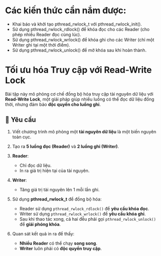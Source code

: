 # Các kiến thức cần nắm được:
- Khai báo và khởi tạo pthread_rwlock_t với pthread_rwlock_init().
- Sử dụng pthread_rwlock_rdlock() để khóa đọc cho các Reader (cho phép nhiều Reader đọc cùng lúc).
- Sử dụng pthread_rwlock_wrlock() để khóa ghi cho các Writer (chỉ một Writer ghi tại một thời điểm).
- Sử dụng pthread_rwlock_unlock() để mở khóa sau khi hoàn thành.

# Tối ưu hóa Truy cập với Read-Write Lock

Bài tập này mô phỏng cơ chế đồng bộ hóa truy cập tài nguyên dữ liệu với **Read-Write Lock**, một giải pháp giúp nhiều luồng có thể đọc dữ liệu đồng thời, nhưng đảm bảo **độc quyền cho luồng ghi**.

## 📝 Yêu cầu

1. Viết chương trình mô phỏng một **tài nguyên dữ liệu** là một biến nguyên toàn cục.
2. Tạo ra **5 luồng đọc (Reader)** và **2 luồng ghi (Writer)**.
3. **Reader**:
   - Chỉ đọc dữ liệu.
   - In ra giá trị hiện tại của tài nguyên.

4. **Writer**:
   - Tăng giá trị tài nguyên lên 1 mỗi lần ghi.

5. Sử dụng **pthread_rwlock_t** để đồng bộ hóa:
   - Reader sử dụng `pthread_rwlock_rdlock()` để **yêu cầu khóa đọc**.
   - Writer sử dụng `pthread_rwlock_wrlock()` để **yêu cầu khóa ghi**.
   - Sau khi thao tác xong, cả hai đều phải gọi `pthread_rwlock_unlock()` để **giải phóng khóa**.

6. Quan sát kết quả in ra để thấy:
   - **Nhiều Reader** có thể chạy **song song**.
   - **Writer** luôn phải có **độc quyền truy cập**.


